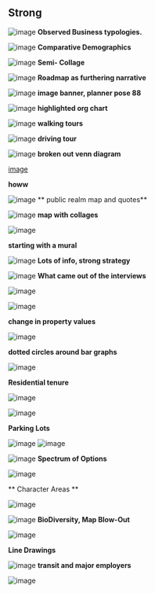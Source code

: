 ## Strong 
![image](https://user-images.githubusercontent.com/34726888/157521993-7a3fc416-073c-47ea-a914-e24240c2ea3e.png)
**Observed Business typologies.**

![image](https://user-images.githubusercontent.com/34726888/157522633-76bacbd0-b734-401e-8d1b-fad249c05aff.png)
**Comparative Demographics**

![image](https://user-images.githubusercontent.com/34726888/157523149-e03f1150-7533-46db-a398-696ee9843d32.png)
**Semi- Collage**

![image](https://user-images.githubusercontent.com/34726888/157523175-5edba99c-77ab-4f1a-9ff0-123fa7f2b95a.png)
**Roadmap as furthering narrative**

![image](https://user-images.githubusercontent.com/34726888/157523488-1048b1d4-9f83-4135-b880-3dbf2df30d58.png)
**image banner, planner pose 88**


![image](https://user-images.githubusercontent.com/34726888/157531009-8c0e1041-84d3-4dab-8877-b2c088408e10.png)
**highlighted org chart**

![image](https://user-images.githubusercontent.com/34726888/157531089-bb9aa3e5-3976-47a2-b8f1-0ac26d007892.png)
**walking tours**

![image](https://user-images.githubusercontent.com/34726888/157531275-8a624b71-6368-4348-b5ae-61aee00f98d3.png)
**driving tour**

![image](https://user-images.githubusercontent.com/34726888/157531371-ffeadd71-b3de-4752-945f-c8e1d8af63c3.png)
**broken out venn diagram**

[image](https://user-images.githubusercontent.com/34726888/157531529-33cf65fa-e373-4e0c-89bc-761f4c598492.png)

**howw**

![image](https://user-images.githubusercontent.com/34726888/157531765-25a8a502-56d9-4819-89b8-c9393825d59c.png)
** public realm map and quotes** 

![image](https://user-images.githubusercontent.com/34726888/157532037-f6a09d69-e19c-4235-9e5f-82021e3bece1.png)
**map with collages**

![image](https://user-images.githubusercontent.com/34726888/157534410-8a483659-4cb3-4232-93a3-3d5ea5e6c79c.png)

**starting with a mural**


![image](https://user-images.githubusercontent.com/34726888/157534833-2b4f16ee-eff2-415b-a28a-c5cb9467525e.png)
**Lots of info, strong strategy**

![image](https://user-images.githubusercontent.com/34726888/157535093-7d424a3f-6db1-47d9-8380-5be7e27af651.png)
**What came out of the interviews**


![image](https://user-images.githubusercontent.com/34726888/157538278-eb06160e-1918-480a-b282-e1280bc652ef.png)


![image](https://user-images.githubusercontent.com/34726888/157538692-5b4960ec-abe1-4da1-9edf-15d374131c0a.png)

**change in property values**

![image](https://user-images.githubusercontent.com/34726888/157538817-44ad8bb8-8314-43d7-8f53-798855eaf29e.png)

**dotted circles around bar graphs**

![image](https://user-images.githubusercontent.com/34726888/157539056-6f2fa7be-1563-406f-a354-453de37faae7.png)

**Residential tenure**

![image](https://user-images.githubusercontent.com/34726888/157539137-3a363eb9-0418-42dd-b024-d75d9c63a4c3.png)

![image](https://user-images.githubusercontent.com/34726888/157539252-d389c168-d299-4901-9384-e7afa7b86b5b.png)

**Parking Lots**


![image](https://user-images.githubusercontent.com/34726888/157542455-3252db62-7c55-4e68-9b71-891f0b9abb38.png)
![image](https://user-images.githubusercontent.com/34726888/157542535-a1279468-a310-4e0a-abbf-090974e2d682.png)

![image](https://user-images.githubusercontent.com/34726888/157542586-05f3c5a8-bda2-4aa0-b974-e37cdf9a02f7.png)
**Spectrum of Options**



![image](https://user-images.githubusercontent.com/34726888/157542713-c81893e8-6ea5-4a4e-a3a6-06366bf30be1.png)

** Character Areas **

![image](https://user-images.githubusercontent.com/34726888/157542784-af50853d-ba13-4c6f-9d87-04085b6748bf.png)

![image](https://user-images.githubusercontent.com/34726888/157549123-1e86d367-e36e-4e19-bc79-cc895c1cfcf3.png)
**BioDiversity, Map Blow-Out**

![image](https://user-images.githubusercontent.com/34726888/157552184-a9ee1fad-f4c8-420a-8bf2-bc67c635f6ac.png)

**Line Drawings**

![image](https://user-images.githubusercontent.com/34726888/157554711-7c6ee850-0634-4d7e-99bd-12809acf5dd8.png)
**transit and major employers**


![image](https://user-images.githubusercontent.com/34726888/159343410-08af5c50-0887-44ab-a025-3225e43f2017.png)

